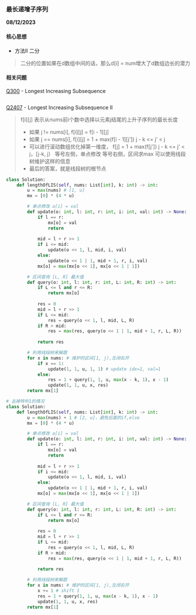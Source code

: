 ### 最长递增子序列

**08/12/2023**

#### 核心思想
- 方法II 二分
> 二分的位置如果在d数组中间的话，那么d[i] = num增大了d数组边长的潜力 



#### 相关问题
[Q300] - Longest Increasing Subsequence
> 

```python
```

[Q2407] - Longest Increasing Subsequence II
> f[i][j] 表示从nums前i个数中选择以元素j结尾的上升子序列的最长长度
> - 如果 j != nums[i], f[i][j] = f[i - 1][j]
> - 如果 j == nums[i], f[i][j] = 1 + max(f[i - 1][j']) j - k <= j' < j
> - 可以进行滚动数组优化掉第一维度，
  f[j] = 1 + max(f[j']) j - k <= j' < j，[j-k, j）
  等号左侧，单点修改
  等号右侧，区间求max
  可以使用线段树维护这样的信息
> - 最后的答案，就是线段树的根节点
>

```python
class Solution:
    def lengthOfLIS(self, nums: List[int], k: int) -> int:
        u = max(nums) # [1, u]
        mx = [0] * (4 * u)

        # 单点修改 a[i] = val
        def update(o: int, l: int, r: int, i: int, val: int) -> None:
            if l == r:
                mx[o] = val
                return
            
            mid = l + r >> 1
            if i <= mid:
                update(o << 1, l, mid, i, val)
            else:
                update(o << 1 | 1, mid + 1, r, i, val)
            mx[o] = max(mx[o << 1], mx[o << 1 | 1])

        # 区间查询 [L, R] 最大值
        def query(o: int, l: int, r: int, L: int, R: int) -> int:
            if L <= l and r <= R:
                return mx[o]
            
            res = 0
            mid = l + r >> 1
            if L <= mid: 
                res = query(o << 1, l, mid, L, R)
            if R > mid:
                res = max(res, query(o << 1 | 1, mid + 1, r, L, R))
            
            return res 

        # 利用线段树来解题
        for x in nums: # 维护的区间[1, j),左闭右开
            if x == 1:
                update(1, 1, u, 1, 1) # update idx=1, val=1
            else:
                res = 1 + query(1, 1, u, max(x - k, 1), x - 1)
                update(1, 1, u, x, res)
        return mx[1]
```

```python
# 去掉特判1的情况
class Solution:
    def lengthOfLIS(self, nums: List[int], k: int) -> int:
        u = max(nums) + 1 # [2, u]，避免后面的if,else
        mx = [0] * (4 * u)

        # 单点修改 a[i] = val
        def update(o: int, l: int, r: int, i: int, val: int) -> None:
            if l == r:
                mx[o] = val
                return
            
            mid = l + r >> 1
            if i <= mid:
                update(o << 1, l, mid, i, val)
            else:
                update(o << 1 | 1, mid + 1, r, i, val)
            mx[o] = max(mx[o << 1], mx[o << 1 | 1])

        # 区间查询 [L, R] 最大值
        def query(o: int, l: int, r: int, L: int, R: int) -> int:
            if L <= l and r <= R:
                return mx[o]
            
            res = 0
            mid = l + r >> 1
            if L <= mid: 
                res = query(o << 1, l, mid, L, R)
            if R > mid:
                res = max(res, query(o << 1 | 1, mid + 1, r, L, R))
            
            return res 

        # 利用线段树来解题
        for x in nums: # 维护的区间[1, j),左闭右开
            x += 1 # shift 1
            res = 1 + query(1, 1, u, max(x - k, 1), x - 1)
            update(1, 1, u, x, res)
        return mx[1]
```

[//]: # 
  [Q300]: <https://leetcode.com/problems/longest-increasing-subsequence/>
  [Q2407]: <https://leetcode.com/problems/longest-increasing-subsequence-ii/>